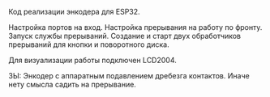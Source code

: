 Код реализации энкодера для ESP32.

Настройка портов на вход.
Настройка прерывания на работу по фронту.
Запуск службы прерываний.
Создание и старт двух обработчиков прерываний
для кнопки и поворотного диска.

Для визуализации работы подключен LCD2004.

ЗЫ: Энкодер с аппаратным подавлением дребезга контактов.
Иначе нету смысла садить на прерывание.
